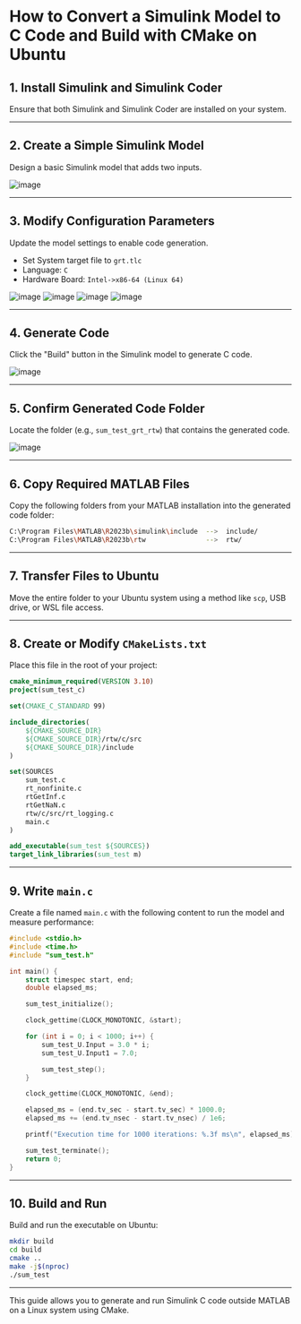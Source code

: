# How to Convert a Simulink Model to C Code and Build with CMake on Ubuntu

## 1. Install Simulink and Simulink Coder
Ensure that both Simulink and Simulink Coder are installed on your system.

---

## 2. Create a Simple Simulink Model
Design a basic Simulink model that adds two inputs.

![image](https://github.com/user-attachments/assets/e91cdce5-9120-4105-97c7-9054230ba017)

---

## 3. Modify Configuration Parameters
Update the model settings to enable code generation.

- Set System target file to `grt.tlc`
- Language: `C`
- Hardware Board: `Intel->x86-64 (Linux 64)`

![image](https://github.com/user-attachments/assets/b2c46966-8760-4ee7-98bf-d648b0e1aabb)
![image](https://github.com/user-attachments/assets/f669d867-2d6f-49d5-aaa5-b6a61dfb5b60)
![image](https://github.com/user-attachments/assets/b06e9d84-4d2b-4ade-9ef4-550d90fff02d)
![image](https://github.com/user-attachments/assets/b01655e1-4a88-4b64-9188-40cb5bce04bf)

---

## 4. Generate Code
Click the "Build" button in the Simulink model to generate C code.

![image](https://github.com/user-attachments/assets/031c3481-b9fc-4bff-b24f-307adedd99b3)

---

## 5. Confirm Generated Code Folder
Locate the folder (e.g., `sum_test_grt_rtw`) that contains the generated code.

![image](https://github.com/user-attachments/assets/2f95cd1b-6542-4fe3-ad9c-19d52803b0d7)

---

## 6. Copy Required MATLAB Files
Copy the following folders from your MATLAB installation into the generated code folder:

```bash
C:\Program Files\MATLAB\R2023b\simulink\include  -->  include/
C:\Program Files\MATLAB\R2023b\rtw               -->  rtw/
```

---

## 7. Transfer Files to Ubuntu
Move the entire folder to your Ubuntu system using a method like `scp`, USB drive, or WSL file access.

---

## 8. Create or Modify `CMakeLists.txt`
Place this file in the root of your project:

```cmake
cmake_minimum_required(VERSION 3.10)
project(sum_test_c)

set(CMAKE_C_STANDARD 99)

include_directories(
    ${CMAKE_SOURCE_DIR}
    ${CMAKE_SOURCE_DIR}/rtw/c/src
    ${CMAKE_SOURCE_DIR}/include
)

set(SOURCES
    sum_test.c
    rt_nonfinite.c
    rtGetInf.c
    rtGetNaN.c
    rtw/c/src/rt_logging.c
    main.c
)

add_executable(sum_test ${SOURCES})
target_link_libraries(sum_test m)
```

---

## 9. Write `main.c`
Create a file named `main.c` with the following content to run the model and measure performance:

```c
#include <stdio.h>
#include <time.h>
#include "sum_test.h"

int main() {
    struct timespec start, end;
    double elapsed_ms;

    sum_test_initialize();

    clock_gettime(CLOCK_MONOTONIC, &start);

    for (int i = 0; i < 1000; i++) {
        sum_test_U.Input = 3.0 * i;
        sum_test_U.Input1 = 7.0;

        sum_test_step();
    }

    clock_gettime(CLOCK_MONOTONIC, &end);

    elapsed_ms = (end.tv_sec - start.tv_sec) * 1000.0;
    elapsed_ms += (end.tv_nsec - start.tv_nsec) / 1e6;

    printf("Execution time for 1000 iterations: %.3f ms\n", elapsed_ms);

    sum_test_terminate();
    return 0;
}
```

---

## 10. Build and Run
Build and run the executable on Ubuntu:

```bash
mkdir build
cd build
cmake ..
make -j$(nproc)
./sum_test
```

---

This guide allows you to generate and run Simulink C code outside MATLAB on a Linux system using CMake.

